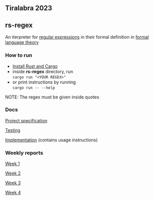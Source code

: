 ## Tiralabra 2023
## rs-regex

An iterpreter for 
[regular expressions](https://en.wikipedia.org/wiki/Regular_expression) 
in their formal definition in 
[formal language theory](https://en.wikipedia.org/wiki/Formal_language)


### How to run

- [Install Rust and Cargo](https://www.rust-lang.org/tools/install)
- inside **rs-regex** directory, run  
```cargo run "<YOUR REGEX>"```  
- or print instructions by running  
```cargo run -- --help```

NOTE: The regex must be given inside quotes

### Docs

[Project specification](https://github.com/thiom/tiralab/blob/main/docs/specification_doc.md)

[Testing](https://github.com/thiom/tiralab/blob/main/docs/testing_doc.md)

[Implementation](https://github.com/thiom/tiralab/blob/main/docs/implementation_doc.pdf) 
(contains usage instructions)


### Weekly reports

[Week 1](https://github.com/thiom/tiralab/blob/main/docs/weekly_report_1.md)

[Week 2](https://github.com/thiom/tiralab/blob/main/docs/weekly_report_2.md)

[Week 3](https://github.com/thiom/tiralab/blob/main/docs/weekly_report_3.md)

[Week 4](https://github.com/thiom/tiralab/blob/main/docs/weekly_report_4.md)
